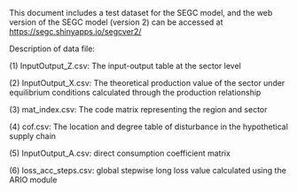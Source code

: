 This document includes a test dataset for the SEGC model, and the web version of the SEGC model (version 2) can be accessed at https://segc.shinyapps.io/segcver2/

Description of data file:

(1) InputOutput_Z.csv: The input-output table at the sector level

(2) InputOutput_X.csv: The theoretical production value of the sector under equilibrium conditions calculated through the production relationship

(3) mat_index.csv: The code matrix representing the region and sector

(4) cof.csv: The location and degree table of disturbance in the hypothetical supply chain

(5) InputOutput_A.csv: direct consumption coefficient matrix

(6) loss_acc_steps.csv: global stepwise long loss value calculated using the ARIO module
